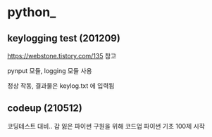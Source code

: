 # python_


## keylogging test (201209)

https://webstone.tistory.com/135 참고

pynput 모듈, logging 모듈 사용

정상 작동, 결과물은 keylog.txt 에 입력됨 


## codeup (210512)

코딩테스트 대비.. 감 잃은 파이썬 구원을 위해 코드업 파이썬 기초 100제 시작

